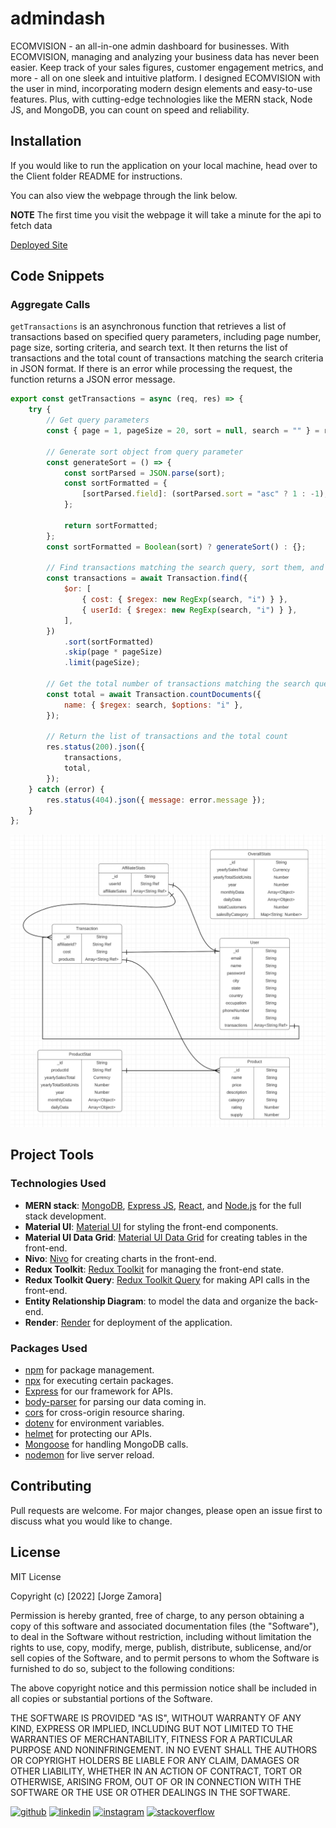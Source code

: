 # admindash
ECOMVISION - an all-in-one admin dashboard for businesses. With ECOMVISION, managing and analyzing your business data has never been easier. Keep track of your sales figures, customer engagement metrics, and more - all on one sleek and intuitive platform. I designed ECOMVISION with the user in mind, incorporating modern design elements and easy-to-use features. Plus, with cutting-edge technologies like the MERN stack, Node JS, and MongoDB, you can count on speed and reliability.
  

## Installation
If you would like to run the application on your local machine, head over to the Client folder README for instructions.

You can also view the webpage through the link below. 

**NOTE** The first time you visit the webpage it will take a minute for the api to fetch data

[Deployed Site](https://adminclient-nfme.onrender.com/dashboard)




## Code Snippets

### Aggregate Calls

`getTransactions` is an asynchronous function that retrieves a list of transactions based on specified query parameters, including page number, page size, sorting criteria, and search text. It then returns the list of transactions and the total count of transactions matching the search criteria in JSON format. If there is an error while processing the request, the function returns a JSON error message.

```js
export const getTransactions = async (req, res) => {
    try {
        // Get query parameters
        const { page = 1, pageSize = 20, sort = null, search = "" } = req.query;

        // Generate sort object from query parameter
        const generateSort = () => {
            const sortParsed = JSON.parse(sort);
            const sortFormatted = {
                [sortParsed.field]: (sortParsed.sort = "asc" ? 1 : -1),
            };

            return sortFormatted;
        };
        const sortFormatted = Boolean(sort) ? generateSort() : {};

        // Find transactions matching the search query, sort them, and paginate the results
        const transactions = await Transaction.find({
            $or: [
                { cost: { $regex: new RegExp(search, "i") } },
                { userId: { $regex: new RegExp(search, "i") } },
            ],
        })
            .sort(sortFormatted)
            .skip(page * pageSize)
            .limit(pageSize);

        // Get the total number of transactions matching the search query
        const total = await Transaction.countDocuments({
            name: { $regex: search, $options: "i" },
        });

        // Return the list of transactions and the total count
        res.status(200).json({
            transactions,
            total,
        });
    } catch (error) {
        res.status(404).json({ message: error.message });
    }
};
```



![Data Model](./assets/datamodel.png)




## Project Tools

### Technologies Used

- **MERN stack**: [MongoDB](https://www.mongodb.com/), [Express JS](https://expressjs.com/), [React](https://reactjs.org/), and [Node.js](https://nodejs.org/) for the full stack development.
- **Material UI**: [Material UI](https://mui.com/) for styling the front-end components.
- **Material UI Data Grid**: [Material UI Data Grid](https://mui.com/components/data-grid/) for creating tables in the front-end.
- **Nivo**: [Nivo](https://nivo.rocks/) for creating charts in the front-end.
- **Redux Toolkit**: [Redux Toolkit](https://redux-toolkit.js.org/) for managing the front-end state.
- **Redux Toolkit Query**: [Redux Toolkit Query](https://redux-toolkit.js.org/rtk-query/overview) for making API calls in the front-end.
- **Entity Relationship Diagram**: to model the data and organize the back-end.
- **Render**: [Render](https://render.com/) for deployment of the application.

### Packages Used

- [npm](https://www.npmjs.com/) for package management.
- [npx](https://www.npmjs.com/package/npx) for executing certain packages.
- [Express](https://www.npmjs.com/package/express) for our framework for APIs.
- [body-parser](https://www.npmjs.com/package/body-parser) for parsing our data coming in.
- [cors](https://www.npmjs.com/package/cors) for cross-origin resource sharing.
- [dotenv](https://www.npmjs.com/package/dotenv) for environment variables.
- [helmet](https://www.npmjs.com/package/helmet) for protecting our APIs.
- [Mongoose](https://www.npmjs.com/package/mongoose) for handling MongoDB calls.
- [nodemon](https://www.npmjs.com/package/nodemon) for live server reload.


## Contributing

Pull requests are welcome. For major changes, please open an issue first to discuss what you would like to change.
## License

MIT License

Copyright (c) [2022] [Jorge Zamora]

Permission is hereby granted, free of charge, to any person obtaining a copy
of this software and associated documentation files (the "Software"), to deal
in the Software without restriction, including without limitation the rights
to use, copy, modify, merge, publish, distribute, sublicense, and/or sell
copies of the Software, and to permit persons to whom the Software is
furnished to do so, subject to the following conditions:

The above copyright notice and this permission notice shall be included in all
copies or substantial portions of the Software.

THE SOFTWARE IS PROVIDED "AS IS", WITHOUT WARRANTY OF ANY KIND, EXPRESS OR
IMPLIED, INCLUDING BUT NOT LIMITED TO THE WARRANTIES OF MERCHANTABILITY,
FITNESS FOR A PARTICULAR PURPOSE AND NONINFRINGEMENT. IN NO EVENT SHALL THE
AUTHORS OR COPYRIGHT HOLDERS BE LIABLE FOR ANY CLAIM, DAMAGES OR OTHER
LIABILITY, WHETHER IN AN ACTION OF CONTRACT, TORT OR OTHERWISE, ARISING FROM,
OUT OF OR IN CONNECTION WITH THE SOFTWARE OR THE USE OR OTHER DEALINGS IN THE
SOFTWARE.

[<img src='https://cdn.jsdelivr.net/npm/simple-icons@3.0.1/icons/github.svg' alt='github' height='40'>](https://github.com/jbxamora)  [<img src='https://cdn.jsdelivr.net/npm/simple-icons@3.0.1/icons/linkedin.svg' alt='linkedin' height='40'>](https://www.linkedin.com/in/jorge-zamora-786945250//)  [<img src='https://cdn.jsdelivr.net/npm/simple-icons@3.0.1/icons/instagram.svg' alt='instagram' height='40'>](https://www.instagram.com/jbxamora/)  [<img src='https://cdn.jsdelivr.net/npm/simple-icons@3.0.1/icons/stackoverflow.svg' alt='stackoverflow' height='40'>](https://stackoverflow.com/users/20023706/jbxamora)
